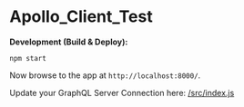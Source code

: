 # Apollo_Client_Test

**Development (Build & Deploy):**

```
npm start
```  

Now browse to the app at `http://localhost:8000/`.

Update your GraphQL Server Connection here: [/src/index.js](src/index.js)

